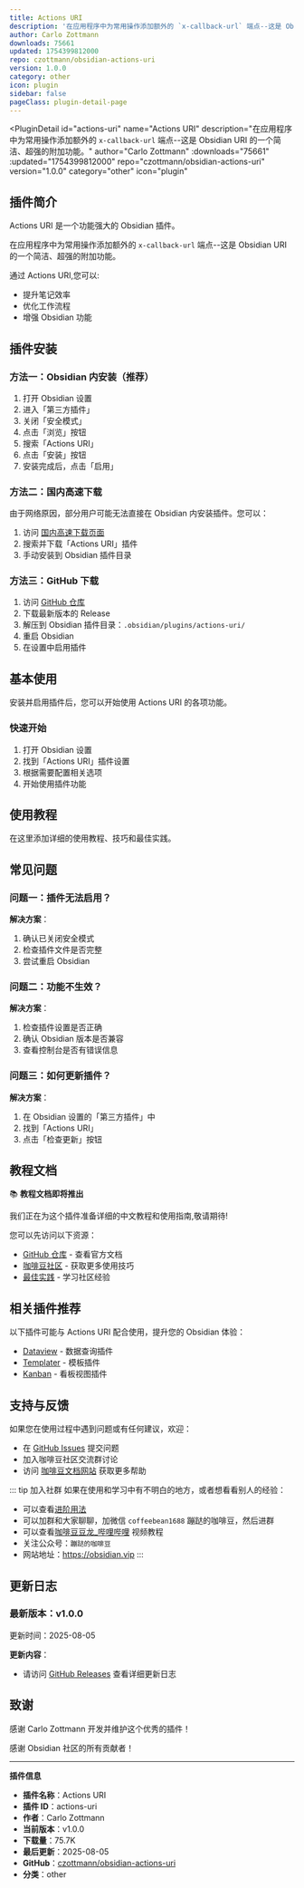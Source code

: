 ```yaml
---
title: Actions URI
description: '在应用程序中为常用操作添加额外的 `x-callback-url` 端点--这是 Obsidian URI 的一个简洁、超强的附加功能。'
author: Carlo Zottmann
downloads: 75661
updated: 1754399812000
repo: czottmann/obsidian-actions-uri
version: 1.0.0
category: other
icon: plugin
sidebar: false
pageClass: plugin-detail-page
---
```


<PluginDetail
  id="actions-uri"
  name="Actions URI"
  description="在应用程序中为常用操作添加额外的 `x-callback-url` 端点--这是 Obsidian URI 的一个简洁、超强的附加功能。"
  author="Carlo Zottmann"
  :downloads="75661"
  :updated="1754399812000"
  repo="czottmann/obsidian-actions-uri"
  version="1.0.0"
  category="other"
  icon="plugin"
>

<!-- AUTO_GENERATED_START -->
## 插件简介

Actions URI 是一个功能强大的 Obsidian 插件。

在应用程序中为常用操作添加额外的 `x-callback-url` 端点--这是 Obsidian URI 的一个简洁、超强的附加功能。

通过 Actions URI,您可以:

- 提升笔记效率
- 优化工作流程
- 增强 Obsidian 功能

<!-- AUTO_GENERATED_END -->

<!-- AUTO_GENERATED_START -->
## 插件安装

### 方法一：Obsidian 内安装（推荐）

1. 打开 Obsidian 设置
2. 进入「第三方插件」
3. 关闭「安全模式」
4. 点击「浏览」按钮
5. 搜索「Actions URI」
6. 点击「安装」按钮
7. 安装完成后，点击「启用」

### 方法二：国内高速下载

由于网络原因，部分用户可能无法直接在 Obsidian 内安装插件。您可以：

1. 访问 [国内高速下载页面](/zh/documentation/obsidian-plugins-download.html)
2. 搜索并下载「Actions URI」插件
3. 手动安装到 Obsidian 插件目录

### 方法三：GitHub 下载

1. 访问 [GitHub 仓库](https://github.com/czottmann/obsidian-actions-uri)
2. 下载最新版本的 Release
3. 解压到 Obsidian 插件目录：`.obsidian/plugins/actions-uri/`
4. 重启 Obsidian
5. 在设置中启用插件

## 基本使用

安装并启用插件后，您可以开始使用 Actions URI 的各项功能。

### 快速开始

1. 打开 Obsidian 设置
2. 找到「Actions URI」插件设置
3. 根据需要配置相关选项
4. 开始使用插件功能

<!-- AUTO_GENERATED_END -->

<!-- CUSTOM_CONTENT_START:tutorial -->
## 使用教程

在这里添加详细的使用教程、技巧和最佳实践。

<!-- CUSTOM_CONTENT_END:tutorial -->

<!-- SHARED_CONTENT_START -->
## 常见问题

### 问题一：插件无法启用？

**解决方案**：
1. 确认已关闭安全模式
2. 检查插件文件是否完整
3. 尝试重启 Obsidian

### 问题二：功能不生效？

**解决方案**：
1. 检查插件设置是否正确
2. 确认 Obsidian 版本是否兼容
3. 查看控制台是否有错误信息

### 问题三：如何更新插件？

**解决方案**：
1. 在 Obsidian 设置的「第三方插件」中
2. 找到「Actions URI」
3. 点击「检查更新」按钮

## 教程文档

📚 **教程文档即将推出**

我们正在为这个插件准备详细的中文教程和使用指南,敬请期待!

您可以先访问以下资源：
- [GitHub 仓库](https://github.com/czottmann/obsidian-actions-uri) - 查看官方文档
- [咖啡豆社区](/zh/bases/) - 获取更多使用技巧
- [最佳实践](/zh/best-practices/) - 学习社区经验

## 相关插件推荐

以下插件可能与 Actions URI 配合使用，提升您的 Obsidian 体验：

- [Dataview](/zh/plugins/dataview.html) - 数据查询插件
- [Templater](/zh/plugins/templater-obsidian.html) - 模板插件
- [Kanban](/zh/plugins/obsidian-kanban.html) - 看板视图插件

## 支持与反馈

如果您在使用过程中遇到问题或有任何建议，欢迎：

- 在 [GitHub Issues](https://github.com/czottmann/obsidian-actions-uri/issues) 提交问题
- 加入咖啡豆社区交流群讨论
- 访问 [咖啡豆文档网站](https://obsidian.vip) 获取更多帮助

::: tip 加入社群
如果在使用和学习中有不明白的地方，或者想看看别人的经验：
- 可以查看[进阶用法](/zh/advanced)
- 可以加群和大家聊聊，加微信 `coffeebean1688` 蹦跶的咖啡豆，然后进群
- 可以查看[咖啡豆豆龙_哔哩哔哩](https://space.bilibili.com/618777356) 视频教程
- 关注公众号：`蹦跶的咖啡豆`
- 网站地址：https://obsidian.vip
:::
<!-- SHARED_CONTENT_END -->

<!-- AUTO_GENERATED_START -->
## 更新日志

### 最新版本：v1.0.0

更新时间：2025-08-05

**更新内容**：
- 请访问 [GitHub Releases](https://github.com/czottmann/obsidian-actions-uri/releases) 查看详细更新日志

## 致谢

感谢 Carlo Zottmann 开发并维护这个优秀的插件！

感谢 Obsidian 社区的所有贡献者！

---

**插件信息**
- **插件名称**：Actions URI
- **插件 ID**：actions-uri
- **作者**：Carlo Zottmann
- **当前版本**：v1.0.0
- **下载量**：75.7K
- **最后更新**：2025-08-05
- **GitHub**：[czottmann/obsidian-actions-uri](https://github.com/czottmann/obsidian-actions-uri)
- **分类**：other
<!-- AUTO_GENERATED_END -->

</PluginDetail>

